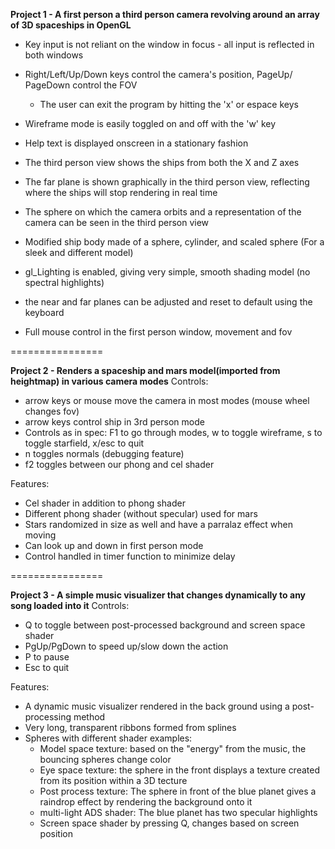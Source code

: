**Project 1 - A first person a third person camera revolving around an array of 3D spaceships in OpenGL**
- Key input is not reliant on the window in focus - 
  all input is reflected in both windows
- Right/Left/Up/Down keys control the camera's position, PageUp/
  PageDown control the FOV
  - The user can exit the program by hitting the 'x' or espace keys
- Wireframe mode is easily toggled on and off with the 'w' key

- Help text is displayed onscreen in a stationary fashion
- The third person view shows the ships from both the X and Z axes
- The far plane is shown graphically in the third person view,
  reflecting where the ships will stop rendering in real time
- The sphere on which the camera orbits and a representation of the camera
  can be seen in the third person view
- Modified ship body made of a sphere, cylinder, and scaled sphere
  (For a sleek and different model)
- gl_Lighting is enabled, giving very simple, smooth shading model
  (no spectral highlights)
- the near and far planes can be adjusted and reset to default using
  the keyboard
- Full mouse control in the first person window, movement and fov

================

**Project 2 - Renders a spaceship and mars model(imported from heightmap) in various camera modes**
Controls:
- arrow keys or mouse move the camera in most modes (mouse wheel changes fov)
- arrow keys control ship in 3rd person mode
- Controls as in spec: F1 to go through modes, w to toggle wireframe, s to toggle starfield, x/esc to quit
- n toggles normals (debugging feature)
- f2 toggles between our phong and cel shader

Features:
- Cel shader in addition to phong shader
- Different phong shader (without specular) used for mars
- Stars randomized in size as well and have a parralaz effect when moving
- Can look up and down in first person mode
- Control handled in timer function to minimize delay

================

**Project 3 - A simple music visualizer that changes dynamically to any song loaded into it**
Controls:
- Q to toggle between post-processed background and screen space shader
- PgUp/PgDown to speed up/slow down the action
- P to pause
- Esc to quit

Features:
- A dynamic music visualizer rendered in the back ground using a post-processing method
- Very long, transparent ribbons formed from splines
- Spheres with different shader examples: 
	- Model space texture: based on the "energy" from the music, the bouncing spheres change color
	-  Eye space texture: the sphere in the front displays a texture created from its position within a 3D tecture
	- Post process texture: The sphere in front of the blue planet gives a raindrop effect by rendering the background onto it
	- multi-light ADS shader: The blue planet has two specular highlights
	- Screen space shader by pressing Q, changes based on screen position
